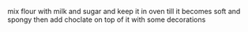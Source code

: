 mix flour with milk and sugar and keep it in oven till it becomes soft and spongy then add choclate on top of it with some decorations  